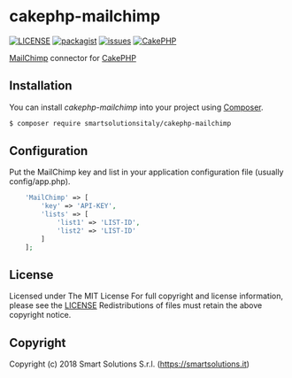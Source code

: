 # cakephp-mailchimp
[![LICENSE](https://img.shields.io/github/license/smartsolutionsitaly/cakephp-mailchimp.svg)](LICENSE)
[![packagist](https://img.shields.io/badge/packagist-smartsolutionsitaly%2Fcakephp-mailchimp-brightgreen.svg)](https://packagist.org/packages/smartsolutionsitaly/cakephp-mailchimp)
[![issues](https://img.shields.io/github/issues/smartsolutionsitaly/cakephp-mailchimp.svg)](https://github.com/smartsolutionsitaly/cakephp-mailchimp/issues)
[![CakePHP](https://img.shields.io/badge/CakePHP-3.5%2B-brightgreen.svg)](https://github.com/cakephp/cakephp)

[MailChimp](https://mailchimp.com/) connector for [CakePHP](https://github.com/cakephp/cakephp)

## Installation

You can install _cakephp-mailchimp_ into your project using [Composer](https://getcomposer.org).

``` bash
$ composer require smartsolutionsitaly/cakephp-mailchimp
```

## Configuration

Put the MailChimp key and list in your application configuration file (usually config/app.php).

``` php
    'MailChimp' => [
        'key' => 'API-KEY',
        'lists' => [
            'list1' => 'LIST-ID',
            'list2' => 'LIST-ID'
        ]
    ];
```

## License
Licensed under The MIT License
For full copyright and license information, please see the [LICENSE](LICENSE)
Redistributions of files must retain the above copyright notice.

## Copyright
Copyright (c) 2018 Smart Solutions S.r.l. (https://smartsolutions.it)
